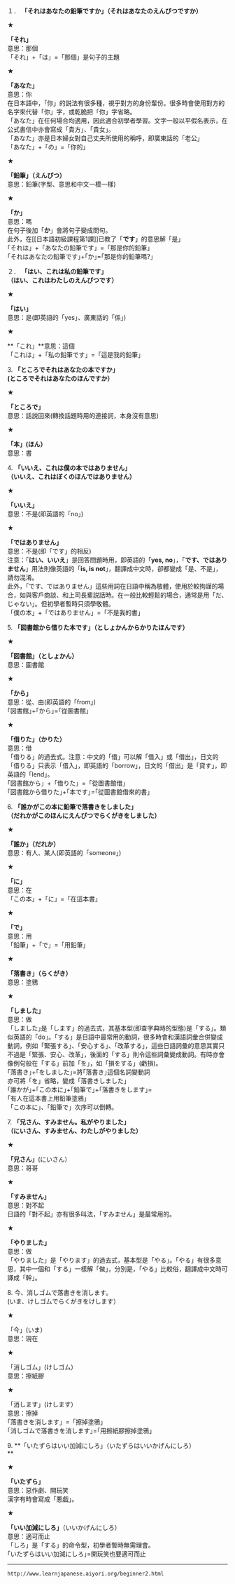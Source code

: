 １． **「それはあなたの鉛筆ですか」（それはあなたのえんぴつですか）**  

★

**「それ」**  
意思：那個  
「それ」+「は」=「那個」是句子的主題  

★

**「あなた」**  
意思：你  
在日本語中，「你」的説法有很多種，視乎對方的身份輩份。很多時會使用對方的名字來代替「你」字，或乾脆把「你」字省略。  
「あなた」在任何場合均適用，因此適合初學者學習。文字一般以平假名表示，在公式書信中亦會寫成「貴方」、「貴女」。  
「あなた」亦是日本婦女對自己丈夫所使用的稱呼，即廣東話的「老公」  
「あなた」+「の」=「你的」

★

**「鉛筆」（えんぴつ）**  
意思：鉛筆(字型、意思和中文一模一樣)

★

**「か」**  
意思：嗎  
在句子後加「**か**」會將句子變成問句。  
此外，在[[日本語初級課程第1課]]已教了「**です**」的意思解「是」  
｢それは」+「あなたの鉛筆です」=「那是你的鉛筆」  
｢それはあなたの鉛筆です｣+｢か｣=｢那是你的鉛筆嗎?｣

２． **「はい、これは私の鉛筆です」  
（はい、これはわたしのえんぴつです）**  

★

**「はい」**  
意思：是(即英語的「yes」、廣東話的「係」)

★

**「これ」**意思：這個  
「これは」+「私の鉛筆です」=「這是我的鉛筆」

3\. **「ところでそれはあなたの本ですか」  
(ところでそれはあなたのほんですか）**  

★

**「ところで」**  
意思：話説回來(轉換話題時用的連接詞，本身沒有意思)

★

**「本」(ほん）**  
意思：書  

4\. **「いいえ、これは僕の本ではありません」  
（いいえ、これはぼくのほんではありません）**  

★

**「いいえ」**  
意思：不是(即英語的「no」)

★

**「ではありません」**  
意思：不是(即「です」的相反)  
注意：「**はい、いいえ**」是回答問題時用，即英語的「**yes, no**」，「**です、ではありません**」用法則像英語的「**is, is not**」，翻譯成中文時，卻都變成「是、不是」，請勿混淆。  
此外，「です、ではありません」這些用詞在日語中稱為敬體，使用於較拘謹的場合，如與客戶商談、和上司長輩説話時。在一般比較輕鬆的場合，通常是用「だ、じゃない」。但初學者暫時只須學敬體。  
「僕の本」+「ではありません」=「不是我的書」

5\. **「図書館から借りた本です」（としょかんからかりたほんです）**  

★

**「図書館」（としょかん）**  
意思：圖書館

★

**「から」**  
意思：從、由(即英語的「from」)  
｢図書館｣+｢から｣=｢從圖書館」

★

**「借りた」（かりた）**  
意思：借  
「借りる」的過去式。注意：中文的「借」可以解「借入」或「借出」，日文的「借りる」只表示「借入」，即英語的「borrow」，日文的「借出」是「貸す」，即英語的「lend」。  
｢図書館から」+「借りた」=「從圖書館借」  
｢図書館から借りた｣+｢本です｣=｢從圖書館借來的書」

6\. **「誰かがこの本に鉛筆で落書きをしました」  
（だれかがこのほんにえんぴつでらくがきをしました）**  

★

**「誰か」（だれか）**  
意思：有人、某人(即英語的「someone」)  

★

**「に」**  
意思：在  
「この本」+「に」=「在這本書」

★

**「で」**  
意思：用  
「鉛筆」+「で」=「用鉛筆」

★

**「落書き」（らくがき）**  
意思：塗鴉

★

**「しました」**  
意思：做  
「しました｣是「します」的過去式，其基本型(即查字典時的型態)是「する」。類似英語的「do」。「する」是日語中最常用的動詞，很多時會和漢語詞彙合併變成動詞，例如「緊張する」、「安心する」、「改革する」，這些日語詞彙的意思其實只不過是「緊張、安心、改革」，後面的「する」則令這些詞彙變成動詞。有時亦會像例句般在「する」前加「を」，如「損をする」(虧損)。  
｢落書き｣+｢をしました｣=將｢落書き｣這個名詞變動詞  
亦可將「を」省略，變成「落書きしました」  
｢誰かが｣+｢この本に｣+｢鉛筆で｣+｢落書きをします｣=  
｢有人在這本書上用鉛筆塗鴉」  
「この本に」、「鉛筆で」次序可以倒轉。

7\. **「兄さん、すみません。私がやりました」  
（にいさん、すみません、わたしがやりました）**  

★

**「兄さん」**(にいさん）  
意思：哥哥

★

**「すみません」**  
意思：對不起  
日語的「對不起」亦有很多叫法，「すみません」是最常用的。

★

**「やりました」**  
意思：做  
「やりました」是「やります」的過去式，基本型是「やる」。「やる」有很多意思，其中一個和「する」一樣解「做」，分別是，「やる」比較俗，翻譯成中文時可譯成「幹」。

8\. 今、消しゴムで落書きを消します。  
(いま、けしゴムでらくがきをけします）  

★

「今」(いま）  
意思：現在

★

「消しゴム」(けしゴム）  
意思：擦紙膠

★

「消します」(けします）  
意思：擦掉  
｢落書きを消します」=「擦掉塗鴉」  
｢消しゴムで落書きを消します｣=｢用擦紙膠擦掉塗鴉」

9\. **「いたずらはいい加減にしろ」（いたずらはいいかげんにしろ）  
**

★

**「いたずら」**  
意思：惡作劇、開玩笑  
漢字有時會寫成「悪戯」。

★

**「いい加減にしろ」**（いいかげんにしろ）  
意思：適可而止  
「しろ」是「する」的命令型，初學者暫時無需理會。  
｢いたずらはいい加減にしろ｣=開玩笑也要適可而止

---
`http://www.learnjapanese.aiyori.org/beginner2.html`
